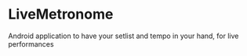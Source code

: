 # LiveMetronome
Android application to have your setlist and tempo in your hand, for live performances
